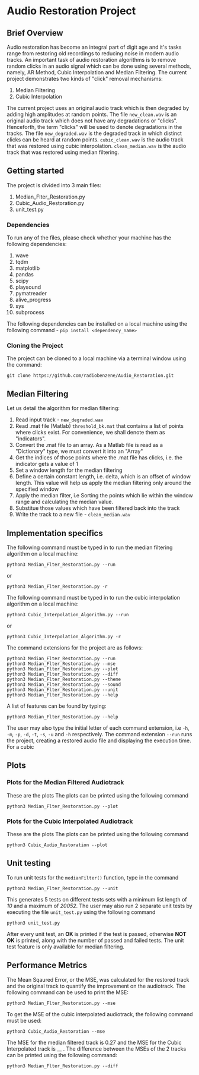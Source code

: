 # Audio Restoration Project

## Brief Overview

Audio restoration has become an integral part of digit age and it's tasks range from restoring old recordings to reducing noise in modern audio tracks. An important task of audio restoration algorithms is to remove random clicks in an audio signal which can be done using several methods, namely, AR Method, Cubic Interpolation and Median Filtering. The current project demonstrates two kinds of "click" removal mechanisms:
1. Median Filtering
2. Cubic Interpolation

The current project uses an original audio track which is then degraded by adding high amplitudes at random points. The file
`new_clean.wav`
is an original audio track which does not have any degradations or "clicks". Henceforth, the term "clicks" will be used to denote degradations in the tracks. 
The file `new_degraded.wav` is the degraded track in which distinct clicks can be heard at random points. `cubic_clean.wav` is the audio track that was restored using cubic interpolation. `clean_median.wav` is the audio track that was restored using median filtering.

## Getting started
The project is divided into 3 main files:
1. Median_Flter_Restoration.py
2. Cubic_Audio_Restoration.py
3. unit_test.py

### Dependencies

To run any of the files, please check whether your machine has the following dependencies:
1. wave
2. tqdm
3. matplotlib
4. pandas
5. scipy
6. playsound
7. pymatreader
8. alive_progress
9. sys
10. subprocess

The following dependencies can be installed on a local machine using the following command - `pip install <dependency_name>`

### Cloning the Project
The project can be cloned to a local machine via a terminal window using the command:
```
git clone https://github.com/radiobenzene/Audio_Restoration.git
```

## Median Filtering
Let us detail the algorithm for median filtering:
1. Read input track - `new_degraded.wav`
2. Read .mat file (Matlab) `threshold_bk.mat` that contains a list of points where clicks exist. For convenience, we shall denote them as "indicators".
3. Convert the .mat file to an array. As a Matlab file is read as a "Dictionary" type, we must convert it into an "Array"
4. Get the indices of those points where the .mat file has clicks, i.e. the indicator gets a value of 1
5. Set a window length for the median filtering
6. Define a certain constant length, i.e. delta, which is an offset of window length. This value will help us apply the median filtering only around the specified window
7. Apply the median filter, i.e Sorting the points which lie within the window range and calculating the median value.
8. Substitue those values which have been filtered back into the track
9. Write the track to a new file - `clean_median.wav`

## Implementation specifics
The following command must be typed in to run the median filtering algorithm on a local machine:
```
python3 Median_Flter_Restoration.py --run
```
or
```
python3 Median_Flter_Restoration.py -r
```
The following command must be typed in to run the cubic interpolation algorithm on a local machine:
```
python3 Cubic_Interpolation_Algorithm.py --run
```
or
```
python3 Cubic_Interpolation_Algorithm.py -r
```
The command extensions for the project are as follows:
```
python3 Median_Flter_Restoration.py --run
python3 Median_Flter_Restoration.py --mse
python3 Median_Flter_Restoration.py --plot
python3 Median_Flter_Restoration.py --diff
python3 Median_Flter_Restoration.py --theme
python3 Median_Flter_Restoration.py --sound
python3 Median_Flter_Restoration.py --unit
python3 Median_Flter_Restoration.py --help
```
A list of features can be found by typing:
```
python3 Median_Flter_Restoration.py --help
```
The user may also type the initial letter of each command extension, i.e `-h`, `-m`, `-p`, `-d`, `-t`, `-s`, `-u` and `-h` respectively.
The command extension `--run` runs the project, creating a restored audio file and displaying the execution time. 
For a cubic

## Plots
### Plots for the Median Filtered Audiotrack
These are the plots
The plots can be printed using the following command
```
python3 Median_Flter_Restoration.py --plot
```

### Plots for the Cubic Interpolated Audiotrack
These are the plots
The plots can be printed using the following command
```
python3 Cubic_Audio_Restoration --plot
```

## Unit testing
To run unit tests for the `medianFilter()` function, type in the command 
```
python3 Median_Flter_Restoration.py --unit
```
This generates 5 tests on different tests sets with a minimum list length of *10* and a maximum of *20052*.
The user may also run 2 separate unit tests by executing the file `unit_test.py` using the following command
```
python3 unit_test.py
```
After every unit test, an **OK** is printed if the test is passed, otherwise **NOT OK** is printed, along with the number of passed and failed tests.
The unit test feature is only available for median filtering.

## Performance Metrics
The Mean Sqaured Error, or the MSE, was calculated for the restored track and the original track to quantify the improvement on the audiotrack. The following command can be used to print the MSE:
```
python3 Median_Flter_Restoration.py --mse
```
To get the MSE of the cubic interpolated audiotrack, the following command must be used:
```
python3 Cubic_Audio_Restoration --mse
```

The MSE for the median filtered track is 0.27 and the MSE for the Cubic Interpolated track is __ . The difference between the MSEs of the 2 tracks can be printed using the following command:
```
python3 Median_Flter_Restoration.py --diff
```

